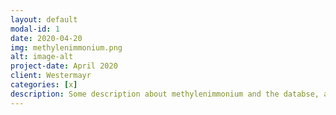 ```yaml
---
layout: default
modal-id: 1
date: 2020-04-20
img: methylenimmonium.png
alt: image-alt
project-date: April 2020
client: Westermayr
categories: [x]
description: Some description about methylenimmonium and the databse, and what excited state chemistry this molecule shows ...
---
```

